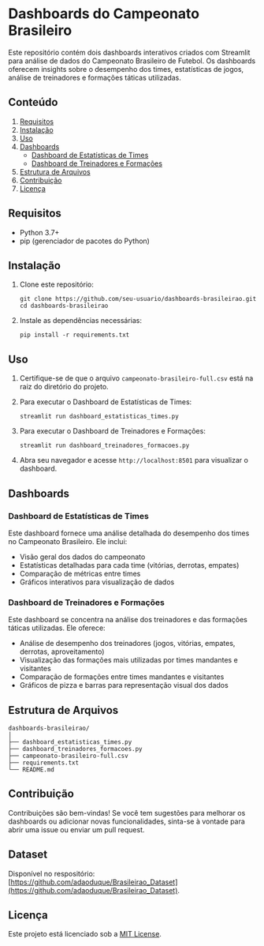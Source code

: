 # Dashboards do Campeonato Brasileiro

Este repositório contém dois dashboards interativos criados com Streamlit para análise de dados do Campeonato Brasileiro de Futebol. Os dashboards oferecem insights sobre o desempenho dos times, estatísticas de jogos, análise de treinadores e formações táticas utilizadas.

## Conteúdo

1. [Requisitos](#requisitos)
2. [Instalação](#instalação)
3. [Uso](#uso)
4. [Dashboards](#dashboards)
   - [Dashboard de Estatísticas de Times](#dashboard-de-estatísticas-de-times)
   - [Dashboard de Treinadores e Formações](#dashboard-de-treinadores-e-formações)
5. [Estrutura de Arquivos](#estrutura-de-arquivos)
6. [Contribuição](#contribuição)
7. [Licença](#licença)

## Requisitos

- Python 3.7+
- pip (gerenciador de pacotes do Python)

## Instalação

1. Clone este repositório:
   ```
   git clone https://github.com/seu-usuario/dashboards-brasileirao.git
   cd dashboards-brasileirao
   ```

2. Instale as dependências necessárias:
   ```
   pip install -r requirements.txt
   ```

## Uso

1. Certifique-se de que o arquivo `campeonato-brasileiro-full.csv` está na raiz do diretório do projeto.

2. Para executar o Dashboard de Estatísticas de Times:
   ```
   streamlit run dashboard_estatisticas_times.py
   ```

3. Para executar o Dashboard de Treinadores e Formações:
   ```
   streamlit run dashboard_treinadores_formacoes.py
   ```

4. Abra seu navegador e acesse `http://localhost:8501` para visualizar o dashboard.

## Dashboards

### Dashboard de Estatísticas de Times

Este dashboard fornece uma análise detalhada do desempenho dos times no Campeonato Brasileiro. Ele inclui:

- Visão geral dos dados do campeonato
- Estatísticas detalhadas para cada time (vitórias, derrotas, empates)
- Comparação de métricas entre times
- Gráficos interativos para visualização de dados

### Dashboard de Treinadores e Formações

Este dashboard se concentra na análise dos treinadores e das formações táticas utilizadas. Ele oferece:

- Análise de desempenho dos treinadores (jogos, vitórias, empates, derrotas, aproveitamento)
- Visualização das formações mais utilizadas por times mandantes e visitantes
- Comparação de formações entre times mandantes e visitantes
- Gráficos de pizza e barras para representação visual dos dados

## Estrutura de Arquivos

```
dashboards-brasileirao/
│
├── dashboard_estatisticas_times.py
├── dashboard_treinadores_formacoes.py
├── campeonato-brasileiro-full.csv
├── requirements.txt
└── README.md
```

## Contribuição

Contribuições são bem-vindas! Se você tem sugestões para melhorar os dashboards ou adicionar novas funcionalidades, sinta-se à vontade para abrir uma issue ou enviar um pull request.

## Dataset

Disponível no respositório: [https://github.com/adaoduque/Brasileirao_Dataset](https://github.com/adaoduque/Brasileirao_Dataset).

## Licença

Este projeto está licenciado sob a [MIT License](https://opensource.org/licenses/MIT).
